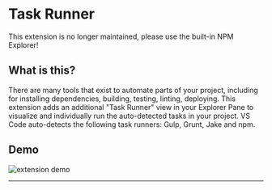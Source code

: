 # Task Runner

This extension is no longer maintained, please use the built-in NPM Explorer!

## What is this?

There are many tools that exist to automate parts of your project, including for installing dependencies, building, testing, linting, deploying. This extension adds an additional "Task Runner" view in your Explorer Pane to visualize and individually run the auto-detected tasks in your project. VS Code auto-detects the following task runners: Gulp, Grunt, Jake and npm.

## Demo

![extension demo](https://github.com/sana-ajani/taskrunner-code/blob/master/assets/taskrunner.gif?raw=true)

---

